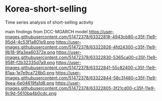 # Korea-short-selling
Time series analysis of short-selling activity 

main findings from DCC-MGARCH model
https://user-images.githubusercontent.com/51472378/63322818-4943cb80-c35f-11e9-95d4-4c53f1a801e9.png
https://user-images.githubusercontent.com/51472378/63322826-4fd24300-c35f-11e9-9b18-9fa3ea60372e.png
https://user-images.githubusercontent.com/51472378/63322830-5365ca00-c35f-11e9-958f-f2b32335d7a9.png
https://user-images.githubusercontent.com/51472378/63322841-55c82400-c35f-11e9-81aa-1e7e9ca728b0.png
https://user-images.githubusercontent.com/51472378/63322844-58c31480-c35f-11e9-9eea-6e04619fa1d8.png
https://user-images.githubusercontent.com/51472378/63322805-3f21cd00-c35f-11e9-9c9d-5610ba4b0cdc.png
